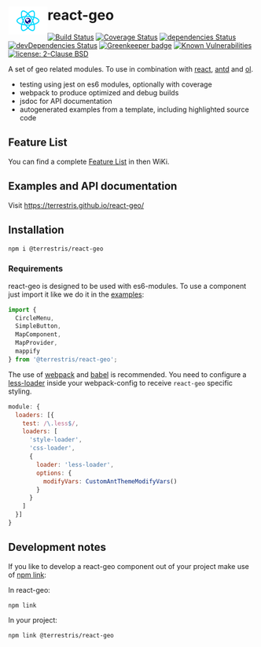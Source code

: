 # react-geo <img align="left" src="./assets/logo.svg" width="80px" />

[![Build Status](https://travis-ci.org/terrestris/react-geo.svg?branch=master)](https://travis-ci.org/terrestris/react-geo)
[![Coverage Status](https://coveralls.io/repos/github/terrestris/react-geo/badge.svg?branch=master)](https://coveralls.io/github/terrestris/react-geo?branch=master)
[![dependencies Status](https://david-dm.org/terrestris/react-geo/status.svg)](https://david-dm.org/terrestris/react-geo)
[![devDependencies Status](https://david-dm.org/terrestris/react-geo/dev-status.svg)](https://david-dm.org/terrestris/react-geo?type=dev)
[![Greenkeeper badge](https://badges.greenkeeper.io/terrestris/react-geo.svg)](https://greenkeeper.io/)
[![Known Vulnerabilities](https://snyk.io/test/github/terrestris/react-geo/badge.svg)](https://snyk.io/test/github/terrestris/react-geo)
[![license: 2-Clause BSD](https://img.shields.io/badge/license-2--Clause%20BSD-brightgreen.svg)](https://opensource.org/licenses/BSD-2-Clause)

A set of geo related modules. To use in combination with [react](https://github.com/facebook/react), [antd](https://github.com/ant-design/ant-design) and [ol](https://github.com/openlayers/openlayers).

* testing using jest on es6 modules, optionally with coverage
* webpack to produce optimized and debug builds
* jsdoc for API documentation
* autogenerated examples from a template, including highlighted source code

## Feature List

You can find a complete [Feature List](https://github.com/terrestris/react-geo/wiki/Feature-List) in then WiKi.

## Examples and API documentation

Visit https://terrestris.github.io/react-geo/

## Installation

    npm i @terrestris/react-geo
    
### Requirements

react-geo is designed to be used with es6-modules.
To use a component just import it like we do it in the [examples](https://terrestris.github.io/react-geo/examples/index.html):

```javascript
import {
  CircleMenu,
  SimpleButton,
  MapComponent,
  MapProvider,
  mappify
} from '@terrestris/react-geo';
```

The use of [webpack](https://www.npmjs.com/package/webpack) and [babel](https://www.npmjs.com/package/babel-core) is recommended. You need to configure a [less-loader](https://www.npmjs.com/package/less-loader) inside your webpack-config to receive `react-geo` specific styling.

```javascript
module: {
  loaders: [{
    test: /\.less$/,
    loaders: [
      'style-loader',
      'css-loader',
      {
        loader: 'less-loader',
        options: {
          modifyVars: CustomAntThemeModifyVars()
        }
      }
    ]
  }]
}
```

## Development notes

If you like to develop a react-geo component out of your project make use of [npm link](https://docs.npmjs.com/cli/link):

In react-geo:

    npm link
    
In your project:

    npm link @terrestris/react-geo
